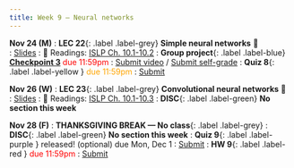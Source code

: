 ```yaml
---
title: Week 9 — Neural networks
---
```



**Nov 24 (M)**
: **LEC 22**{: .label .label-grey} **Simple neural networks** 🎥  
    : [Slides](.)
: 📖 Readings: [ISLP Ch. 10.1-10.2](https://www.statlearning.com/)
: **Group project**{: .label .label-blue} [**Checkpoint 3**](https://docs.google.com/document/d/1_XTt63Naja7KX1PgO1hTmec33bWs_3SHLDK0Y0sz3ps/edit?tab=t.0#bookmark=id.56satzek98gz) <font color="red">due 11:59pm</font>
    : [Submit video](https://canvas.ucsd.edu/courses/68350/assignments/1035171) / [Submit self-grade]()
: **Quiz 8**{: .label .label-yellow } <font color="orange">due 11:59pm</font>
    : [Submit](https://canvas.ucsd.edu/courses/68350/quizzes/230703)

**Nov 26 (W)**
: **LEC 23**{: .label .label-grey} **Convolutional neural networks** 🎥  
    : [Slides](.)
: 📖 Readings: [ISLP Ch. 10.1-10.3](https://www.statlearning.com/)
: **DISC**{: .label .label-green} **No section this week** 

**Nov 28 (F)**
: **THANKSGIVING BREAK — No class**{: .label .label-grey}
: **DISC**{: .label .label-green} **No section this week** 
: **Quiz 9**{: .label .label-purple } released! (optional) due Mon, Dec 1
    : [Submit](https://canvas.ucsd.edu/courses/68350/quizzes/230852)
: **HW 9**{: .label .label-red } <font color="red">due 11:59pm</font>
    : [Submit](.)
